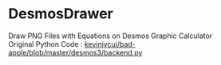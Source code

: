 # DesmosDrawer
Draw PNG Files with Equations on Desmos Graphic Calculator<br>
Original Python Code : [kevinjycui/bad-apple/blob/master/desmos3/backend.py](https://github.com/kevinjycui/bad-apple/blob/master/desmos3/backend.py)
